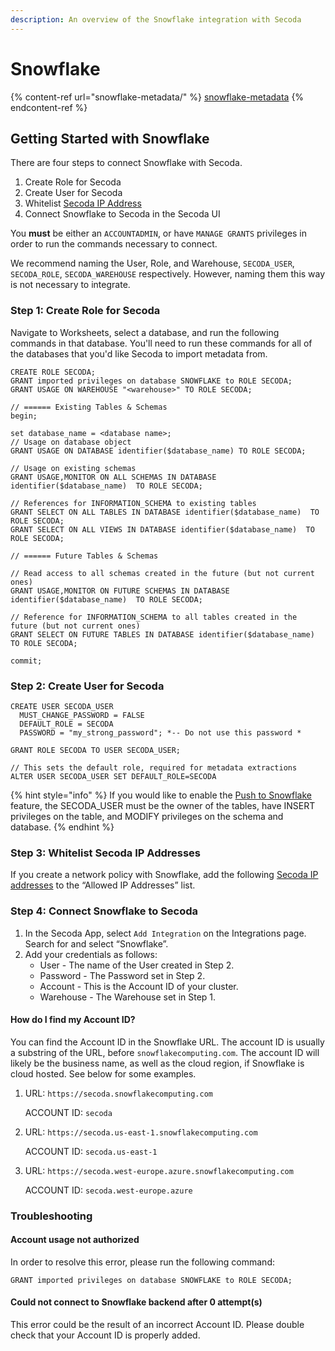 ```yaml
---
description: An overview of the Snowflake integration with Secoda
---
```


# Snowflake

{% content-ref url="snowflake-metadata/" %}
[snowflake-metadata](snowflake-metadata/)
{% endcontent-ref %}

## **Getting Started with Snowflake** <a href="#h_3a4bfd6458" id="h_3a4bfd6458"></a>

There are four steps to connect Snowflake with Secoda.&#x20;

1. Create Role for Secoda
2. Create User for Secoda
3. Whitelist [Secoda IP Address](./#h\_e7eac6e3f5)
4. Connect Snowflake to Secoda in the Secoda UI

You **must** be either an `ACCOUNTADMIN`, or have `MANAGE GRANTS` privileges in order to run the commands necessary to connect.&#x20;

We recommend naming the User, Role, and Warehouse, `SECODA_USER`, `SECODA_ROLE`, `SECODA_WAREHOUSE` respectively. However, naming them this way is not necessary to integrate.

### **Step 1: Create Role for Secoda** <a href="#h_f22c4a805b" id="h_f22c4a805b"></a>

Navigate to Worksheets, select a database, and run the following commands in that database. You'll need to run these commands for all of the databases that you'd like Secoda to import metadata from.&#x20;

```
CREATE ROLE SECODA;
GRANT imported privileges on database SNOWFLAKE to ROLE SECODA;
GRANT USAGE ON WAREHOUSE "<warehouse>" TO ROLE SECODA;

// ====== Existing Tables & Schemas
begin;

set database_name = <database name>;
// Usage on database object
GRANT USAGE ON DATABASE identifier($database_name) TO ROLE SECODA;

// Usage on existing schemas
GRANT USAGE,MONITOR ON ALL SCHEMAS IN DATABASE identifier($database_name)  TO ROLE SECODA;

// References for INFORMATION_SCHEMA to existing tables
GRANT SELECT ON ALL TABLES IN DATABASE identifier($database_name)  TO ROLE SECODA;
GRANT SELECT ON ALL VIEWS IN DATABASE identifier($database_name)  TO ROLE SECODA;

// ====== Future Tables & Schemas

// Read access to all schemas created in the future (but not current ones)
GRANT USAGE,MONITOR ON FUTURE SCHEMAS IN DATABASE identifier($database_name)  TO ROLE SECODA;

// Reference for INFORMATION_SCHEMA to all tables created in the future (but not current ones)
GRANT SELECT ON FUTURE TABLES IN DATABASE identifier($database_name)  TO ROLE SECODA;

commit;
```

### Step 2: Create User for Secoda

```
CREATE USER SECODA_USER
  MUST_CHANGE_PASSWORD = FALSE
  DEFAULT_ROLE = SECODA
  PASSWORD = "my_strong_password"; *-- Do not use this password *

GRANT ROLE SECODA TO USER SECODA_USER;

// This sets the default role, required for metadata extractions
ALTER USER SECODA_USER SET DEFAULT_ROLE=SECODA
```

{% hint style="info" %}
If you would like to enable the [Push to Snowflake](../../../features/push-metadata-to-source.md) feature, the SECODA\_USER must be the owner of the tables, have INSERT privileges on the table, and MODIFY privileges on the schema and database.&#x20;
{% endhint %}

### **Step 3: Whitelist Secoda IP Addresses** <a href="#h_7ee8142011" id="h_7ee8142011"></a>

If you create a network policy with Snowflake, add the following [Secoda IP addresses](../../../faq.md#what-are-the-ip-addresses-for-secoda) to the “Allowed IP Addresses” list.

### **Step 4: Connect Snowflake to Secoda** <a href="#h_7ee8142011" id="h_7ee8142011"></a>

1. In the Secoda App, select `Add Integration` on the Integrations page. Search for and select “Snowflake”.
2. Add your credentials as follows:&#x20;
   * User - The name of the User created in Step 2.
   * Password - The Password set in Step 2.
   * Account - This is the Account ID of your cluster.&#x20;
   * Warehouse - The Warehouse set in Step 1.&#x20;

#### **How do I find my Account ID?**

You can find the Account ID in the Snowflake URL. The account ID is usually a substring of the URL, before `snowflakecomputing.com`.  The account ID will likely be the business name, as well as the cloud region, if Snowflake is cloud hosted. See below for some examples.&#x20;

1.  URL: `https://secoda.snowflakecomputing.com`

    ACCOUNT ID: `secoda`
2.  URL: `https://secoda.us-east-1.snowflakecomputing.com`

    ACCOUNT ID: `secoda.us-east-1`
3.  URL: `https://secoda.west-europe.azure.snowflakecomputing.com`

    ACCOUNT ID: `secoda.west-europe.azure`&#x20;

### Troubleshooting

#### Account usage not authorized

In order to resolve this error, please run the following command:

`GRANT imported privileges on database SNOWFLAKE to ROLE SECODA;`

#### Could not connect to Snowflake backend after 0 attempt(s)

This error could be the result of an incorrect Account ID. Please double check that your Account ID is properly added.&#x20;
